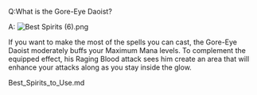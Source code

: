 Q:What is the Gore-Eye Daoist?

A:
![Best Spirits \(6\).png](https://oyster.ignimgs.com/mediawiki/apis.ign.com/black-myth-wukong/c/c6/Best_Spirits_%286%29.png)

If you want to make the most of the spells you can cast, the Gore-Eye Daoist moderately buffs your Maximum Mana levels. To complement the equipped effect, his Raging Blood attack sees him create an area that will enhance your attacks along as you stay inside the glow. 

Best_Spirits_to_Use.md